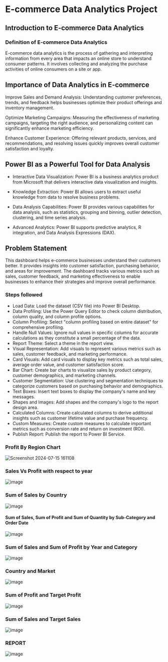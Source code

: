 # E-commerce Data Analytics Project

## Introduction to E-commerce Data Analytics

### Definition of E-commerce Data Analytics
E-commerce data analytics is the process of gathering and interpreting information from every area that impacts an online store to understand consumer patterns. It involves collecting and analyzing the purchase activities of online consumers on a site or app.

## Importance of Data Analytics in E-commerce

Improve Sales and Demand Analysis: Understanding customer preferences, trends, and feedback helps businesses optimize their product offerings and inventory management.

Optimize Marketing Campaigns: Measuring the effectiveness of marketing campaigns, targeting the right audience, and personalizing content can significantly enhance marketing efficiency.

Enhance Customer Experience: Offering relevant products, services, and recommendations, and resolving issues quickly improves overall customer satisfaction and loyalty.

## Power BI as a Powerful Tool for Data Analysis
- Interactive Data Visualization: Power BI is a business analytics product from Microsoft that delivers interactive data visualization and insights.

- Knowledge Extraction: Power BI allows users to extract useful knowledge from data to resolve business problems.

- Data Analysis Capabilities: Power BI provides various capabilities for data analysis, such as statistics, grouping and binning, outlier detection, clustering, and time series analysis.

- Advanced Analytics: Power BI supports predictive analytics, R integration, and Data Analysis Expressions (DAX).

## Problem Statement

This dashboard helps e-commerce businesses understand their customers better. It provides insights into customer satisfaction, purchasing behavior, and areas for improvement. The dashboard tracks various metrics such as sales, customer feedback, and marketing effectiveness to enable businesses to enhance their strategies and improve overall performance.


### Steps followed 

- Load Data: Load the dataset (CSV file) into Power BI Desktop.
- Data Profiling: Use the Power Query Editor to check column distribution, column quality, and column profile options.
- Column Profiling: Select "column profiling based on entire dataset" for comprehensive profiling.
- Handle Null Values: Ignore null values in specific columns for accurate calculations as they constitute a small percentage of the data.
- Report Theme: Select a theme in the report view.
- Visual Representation: Add visuals to represent various metrics such as sales, customer feedback, and marketing performance.
- Card Visuals: Add card visuals to display key metrics such as total sales, average order value, and customer satisfaction score.
- Bar Chart: Create bar charts to visualize sales by product category, customer demographics, and marketing channels.
- Customer Segmentation: Use clustering and segmentation techniques to categorize customers based on purchasing behavior and demographics.
- Text Boxes: Insert text boxes to display the company's name and key messages.
- Shapes and Images: Add shapes and the company's logo to the report design area.
- Calculated Columns: Create calculated columns to derive additional insights such as customer lifetime value and purchase frequency.
- Custom Measures: Create custom measures to calculate important metrics such as conversion rate and return on investment (ROI).
- Publish Report: Publish the report to Power BI Service.



### Profit By Region Chart

![Screenshot 2024-07-15 161108](https://github.com/user-attachments/assets/efb1c407-4436-4dd6-bae1-59ccdaf6d1a3)

### Sales Vs Profit with respect to year

![image](https://github.com/user-attachments/assets/1a85b296-777f-4932-aa1d-e077d11d0360)

### Sum of Sales by Country

![image](https://github.com/user-attachments/assets/6eea694a-9d1d-4db2-894a-fc71ebc5c801)

#### Sum of Sales, Sum of Profit and Sum of Quantity by Sub-Category and Order Date 

![image](https://github.com/user-attachments/assets/d97dd919-5b75-4488-b0dc-79abbb685e0c)

### Sum of Sales and Sum of Profit by Year and Category

![image](https://github.com/user-attachments/assets/42744e17-a44e-4b6e-a061-b9638b800fa7)

### Country and Market 

![image](https://github.com/user-attachments/assets/80e224db-dce5-4bfe-b147-f4759c930536)

### Sum of Profit and Target Profit

![image](https://github.com/user-attachments/assets/aee3c170-7c9f-4c1e-bd76-2ffe8c1e2481)

### Sum of Sales and Target Sales

![image](https://github.com/user-attachments/assets/9f6128e5-93f2-4cdc-89a0-e52a8ebf3b6f)  

###            REPORT 
![image](https://github.com/user-attachments/assets/6c6a2474-151e-4ee8-8d7e-a20aebccf709)
